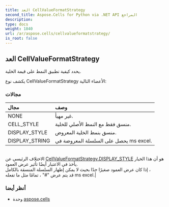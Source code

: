 ```yaml
---
title: العد CellValueFormatStrategy
second_title: Aspose.Cells for Python via .NET API المراجع
description:
type: docs
weight: 1840
url: /ar/aspose.cells/cellvalueformatstrategy/
is_root: false
---
```

##  العد CellValueFormatStrategy
يحدد كيفية تطبيق النمط على قيمة الخلية.



يكشف نوع CellValueFormatStrategy الأعضاء التالية:

###  مجالات
| مجال| وصف|
| :- | :- |
| NONE | غير مهيأ.|
| CELL_STYLE | منسق فقط مع النمط الأصلي للخلية.|
| DISPLAY_STYLE | منسق بنمط الخلية المعروض.|
| DISPLAY_STRING | يحصل على السلسلة المعروضة في ms excel.<br/>الاختلاف الرئيسي عن [CellValueFormatStrategy.DISPLAY_STYLE](/cells/python-net/ar/aspose.cells/cellvalueformatstrategy#DISPLAY_STYLE) هو أن هذا الخيار يأخذ في الاعتبار أيضًا تأثير عرض العمود.<br/>إذا كان عرض العمود صغيرًا جدًا بحيث لا يمكن إظهار السلسلة المنسقة بالكامل ،<br/>قد يتم عرض "#" ، تمامًا مثل ما تفعله ms excel.|



###  أنظر أيضا
* وحدة [aspose.cells](..)
